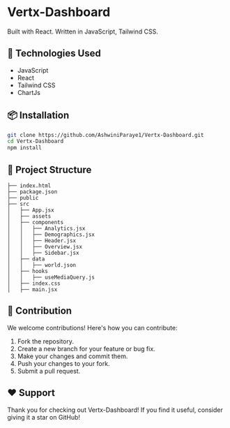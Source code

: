 # Vertx-Dashboard

Built with React. Written in JavaScript, Tailwind CSS.

## 🔧 Technologies Used

- JavaScript
- React
- Tailwind CSS
- ChartJs

## 📦 Installation

```sh
git clone https://github.com/AshwiniParaye1/Vertx-Dashboard.git
cd Vertx-Dashboard
npm install
```

## 📂 Project Structure

```
├── index.html
├── package.json
├── public
├── src
│   ├── App.jsx
│   ├── assets
│   ├── components
│   │   ├── Analytics.jsx
│   │   ├── Demographics.jsx
│   │   ├── Header.jsx
│   │   ├── Overview.jsx
│   │   ├── Sidebar.jsx
│   ├── data
│   │   ├── world.json
│   ├── hooks
│   │   ├── useMediaQuery.js
│   ├── index.css
│   ├── main.jsx

```

## 🤝 Contribution

We welcome contributions! Here's how you can contribute:

1.  Fork the repository.
2.  Create a new branch for your feature or bug fix.
3.  Make your changes and commit them.
4.  Push your changes to your fork.
5.  Submit a pull request.

## ❤️ Support

Thank you for checking out Vertx-Dashboard! If you find it useful, consider giving it a star on GitHub!
